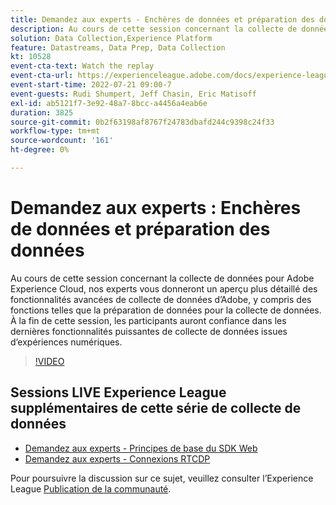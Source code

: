 ```yaml
---
title: Demandez aux experts - Enchères de données et préparation des données
description: Au cours de cette session concernant la collecte de données pour Adobe Experience Cloud, nos experts vous donneront un aperçu plus détaillé des fonctionnalités avancées de collecte de données d’Adobe, y compris des fonctions telles que la préparation de données pour la collecte de données. À la fin de cette session, les participants auront confiance dans les dernières fonctionnalités puissantes de collecte de données issues d’expériences numériques.
solution: Data Collection,Experience Platform
feature: Datastreams, Data Prep, Data Collection
kt: 10528
event-cta-text: Watch the replay
event-cta-url: https://experienceleague.adobe.com/docs/experience-league-live-events/events/episodes/exl-live-episode-07-21-22.html?lang=en
event-start-time: 2022-07-21 09:00-7
event-guests: Rudi Shumpert, Jeff Chasin, Eric Matisoff
exl-id: ab5121f7-3e92-48a7-8bcc-a4456a4eab6e
duration: 3825
source-git-commit: 0b2f63198af8767f24783dbafd244c9398c24f33
workflow-type: tm+mt
source-wordcount: '161'
ht-degree: 0%

---
```


# Demandez aux experts : Enchères de données et préparation des données

Au cours de cette session concernant la collecte de données pour Adobe Experience Cloud, nos experts vous donneront un aperçu plus détaillé des fonctionnalités avancées de collecte de données d’Adobe, y compris des fonctions telles que la préparation de données pour la collecte de données. À la fin de cette session, les participants auront confiance dans les dernières fonctionnalités puissantes de collecte de données issues d’expériences numériques.

>[!VIDEO](https://video.tv.adobe.com/v/345342/?quality=12&learn=on)

## Sessions LIVE Experience League supplémentaires de cette série de collecte de données

* [Demandez aux experts - Principes de base du SDK Web](exl-live-episode-05-26-22.md)
* [Demandez aux experts - Connexions RTCDP](exl-live-episode-06-23-22.md)

Pour poursuivre la discussion sur ce sujet, veuillez consulter l’Experience League [Publication de la communauté](https://experienceleaguecommunities.adobe.com/t5/adobe-experience-platform/aep-community-qna-coffee-break-7-21-22-10-30am-pt-adobe/td-p/461503).

